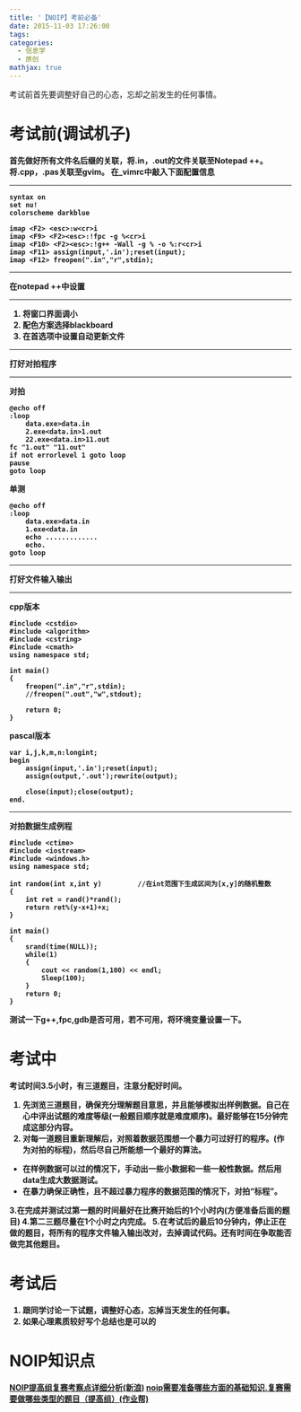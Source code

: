 ```yaml
---
title: '【NOIP】考前必备'
date: 2015-11-03 17:26:00
tags:
categories:
  - 信息学
  - 原创
mathjax: true
---
```

考试前首先要调整好自己的心态，忘却之前发生的任何事情。

<strong>考试前(调试机子)
==
首先做好所有文件名后缀的关联，将.in，.out的文件关联至Notepad ++。
将.cpp，.pas关联至gvim。
在_vimrc中敲入下面配置信息
****
```
syntax on
set nu!
colorscheme darkblue

imap <F2> <esc>:w<cr>i
imap <F9> <F2><esc>:!fpc -g %<cr>i
imap <F10> <F2><esc>:!g++ -Wall -g % -o %:r<cr>i
imap <F11> assign(input,'.in');reset(input);
imap <F12> freopen(".in","r",stdin);
```
****
在notepad ++中设置
****
 1. 将窗口界面调小
 2. 配色方案选择blackboard
 3. 在首选项中设置自动更新文件
****
打好对拍程序
****
对拍
```
@echo off
:loop
	data.exe>data.in
	2.exe<data.in>1.out
	22.exe<data.in>11.out
fc "1.out" "11.out"
if not errorlevel 1 goto loop
pause
goto loop
```
单测
```
@echo off
:loop
	data.exe>data.in
	1.exe<data.in
	echo .............
	echo.
goto loop
```
****
打好文件输入输出
****
cpp版本

```
#include <cstdio>
#include <algorithm>
#include <cstring>
#include <cmath>
using namespace std;

int main()
{
	freopen(".in","r",stdin);
	//freopen(".out","w",stdout);

	return 0;
}
```
pascal版本

```
var	i,j,k,m,n:longint;
begin
	assign(input,'.in');reset(input);
	assign(output,'.out');rewrite(output);
	
	close(input);close(output);
end.
```

****
对拍数据生成例程
```
#include <ctime>
#include <iostream>
#include <windows.h>
using namespace std;

int random(int x,int y)			//在int范围下生成区间为[x,y]的随机整数
{
	int ret = rand()*rand();
	return ret%(y-x+1)+x;
}

int main()
{
	srand(time(NULL));
	while(1)
	{
		cout << random(1,100) << endl;
		Sleep(100);
	}
	return 0;
} 
```
测试一下g++,fpc,gdb是否可用，若不可用，将环境变量设置一下。

<strong>考试中
==
考试时间3.5小时，有三道题目，注意分配好时间。
1. 先浏览三道题目，确保充分理解题目意思，并且能够模拟出样例数据。自己在心中评出试题的难度等级(一般题目顺序就是难度顺序)。最好能够在15分钟完成这部分内容。
2. 对每一道题目重新理解后，对照着数据范围想一个暴力可过好打的程序。(作为对拍的标程)，然后尽自己所能想一个最好的算法。
	
 - 在样例数据可以过的情况下，手动出一些小数据和一些一般性数据。然后用data生成大数据测试。
 - 在暴力确保正确性，且不超过暴力程序的数据范围的情况下，对拍“标程”。

3.在完成并测试过第一题的时间最好在比赛开始后的1个小时内(方便准备后面的题目)
4.第二三题尽量在1个小时之内完成。
5.在考试后的最后10分钟内，停止正在做的题目，将所有的程序文件输入输出改对，去掉调试代码。还有时间在争取能否做完其他题目。

<strong>考试后
==
1. 跟同学讨论一下试题，调整好心态，忘掉当天发生的任何事。
2. 如果心理素质较好写个总结也是可以的

<strong>NOIP知识点
==
[NOIP提高组复赛考察点详细分析(新浪)](http://blog.sina.com.cn/s/blog_6b249a4f0100uvu1.html)
[noip需要准备哪些方面的基础知识.复赛需要做哪些类型的题目（提高组）(作业帮)](http://www.zybang.com/question/924e718b7ff691252820f49ddec9e792.html)

